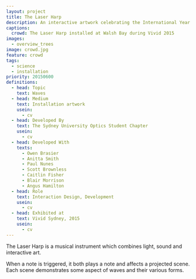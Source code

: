 ```yaml
---
layout: project
title: The Laser Harp
description: An interactive artwork celebrating the International Year of Light
captions:
  crowd: The Laser Harp installed at Walsh Bay during Vivid 2015
images:
  - overview_trees
image: crowd.jpg
feature: crowd
tags:
  - science
  - installation
priority: 20150600
definitions:
  - head: Topic
    text: Waves
  - head: Medium
    text: Installation artwork
    usein:
      - cv
  - head: Developed By
    text: The Sydney University Optics Student Chapter
    usein:
      - cv
  - head: Developed With
    texts:
      - Owen Brasier
      - Anitta Smith
      - Paul Nunes
      - Scott Brownless
      - Caitlin Fisher
      - Blair Morrison
      - Angus Hamilton
  - head: Role
    text: Interaction Design, Development
    usein:
      - cv
  - head: Exhibited at
    text: Vivid Sydney, 2015
    usein:
      - cv
---
```

The Laser Harp is a musical instrument which combines light, sound and interactive art.

When a note is triggered, it both plays a note and affects a projected scene. Each scene demonstrates some aspect of waves and their various forms.
